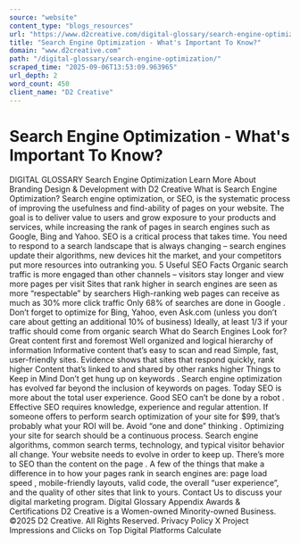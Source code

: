 ```yaml
---
source: "website"
content_type: "blogs_resources"
url: "https://www.d2creative.com/digital-glossary/search-engine-optimization/"
title: "Search Engine Optimization - What's Important To Know?"
domain: "www.d2creative.com"
path: "/digital-glossary/search-engine-optimization/"
scraped_time: "2025-09-06T13:53:09.963965"
url_depth: 2
word_count: 450
client_name: "D2 Creative"
---
```


# Search Engine Optimization - What's Important To Know?

DIGITAL GLOSSARY Search Engine Optimization​ Learn More About Branding Design & Development with D2 Creative What is Search Engine Optimization? Search engine optimization, or SEO, is the systematic process of improving the usefulness and find-ability of pages on your website. The goal is to deliver value to users and grow exposure to your products and services, while increasing the rank of pages in search engines such as Google, Bing and Yahoo. SEO is a critical process that takes time. You need to respond to a search landscape that is always changing – search engines update their algorithms, new devices hit the market, and your competitors put more resources into outranking you. 5 Useful SEO Facts Organic search traffic is more engaged than other channels – visitors stay longer and view more pages per visit Sites that rank higher in search engines are seen as more “respectable” by searchers High-ranking web pages can receive as much as 30% more click traffic Only 68% of searches are done in Google . Don’t forget to optimize for Bing, Yahoo, even Ask.com (unless you don’t care about getting an additional 10% of business) Ideally, at least 1/3 if your traffic should come from organic search What do Search Engines Look for? Great content first and foremost Well organized and logical hierarchy of information Informative content that’s easy to scan and read Simple, fast, user-friendly sites. Evidence shows that sites that respond quickly, rank higher Content that’s linked to and shared by other ranks higher Things to Keep in Mind Don’t get hung up on keywords . Search engine optimization has evolved far beyond the inclusion of keywords on pages. Today SEO is more about the total user experience. Good SEO can’t be done by a robot . Effective SEO requires knowledge, experience and regular attention. If someone offers to perform search optimization of your site for $99, that’s probably what your ROI will be. Avoid “one and done” thinking . Optimizing your site for search should be a continuous process. Search engine algorithms, common search terms, technology, and typical visitor behavior all change. Your website needs to evolve in order to keep up. There’s more to SEO than the content on the page . A few of the things that make a difference in to how your pages rank in search engines are: page load speed , mobile-friendly layouts, valid code, the overall “user experience”, and the quality of other sites that link to yours. Contact Us to discuss your digital marketing program. Digital Glossary Appendix Awards & Certifications D2 Creative is a Women-owned Minority-owned Business. ©2025 D2 Creative. All Rights Reserved. Privacy Policy X Project Impressions and Clicks on Top Digital Platforms Calculate